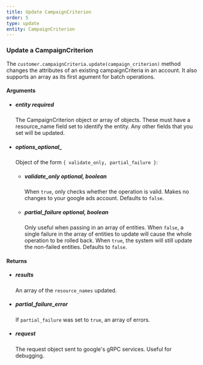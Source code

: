 ```yaml
---
title: Update CampaignCriterion 
order: 5
type: update
entity: CampaignCriterion 
---
```


### Update a CampaignCriterion 


The `customer.campaignCriteria.update(campaign_criterion)` method changes the attributes of an existing campaignCriteria in an account. It also supports an array as its first agument for batch operations.


#### Arguments

-   ##### entity _required_
    The CampaignCriterion object or array of objects. These must have a resource_name field set to identify the entity. Any other fields that you set will be updated.
-   ##### options_optional_
    Object of the form `{ validate_only, partial_failure }`:
    -   ##### validate_only _optional, boolean_
        When `true`, only checks whether the operation is valid. Makes no changes to your google ads account. Defaults to `false`.
    -   ##### partial_failure _optional, boolean_
        Only useful when passing in an array of entities. When `false`, a single failure in the array of entities to update will cause the whole operation to be rolled back. When `true`, the system will still update the non-failed entities. Defaults to `false`.


#### Returns

-   ##### results
    An array of the `resource_names` updated.
-   ##### partial_failure_error
    If `partial_failure` was set to `true`, an array of errors.
-   ##### request
    The request object sent to google's gRPC services. Useful for debugging.
